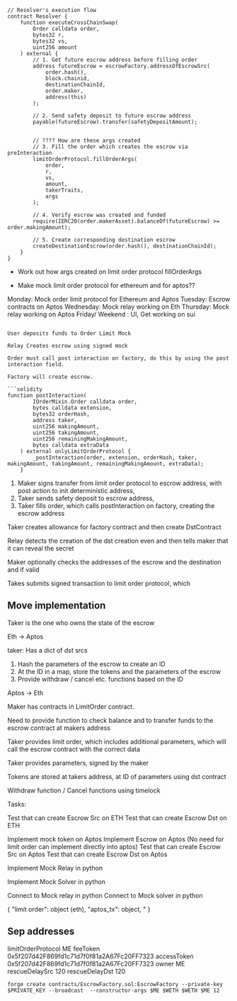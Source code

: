 ```solidity
// Resolver's execution flow
contract Resolver {
    function executeCrossChainSwap(
        Order calldata order,
        bytes32 r,
        bytes32 vs,
        uint256 amount
    ) external {
        // 1. Get future escrow address before filling order
        address futureEscrow = escrowFactory.addressOfEscrowSrc(
            order.hash(),
            block.chainid,
            destinationChainId,
            order.maker,
            address(this)
        );

        // 2. Send safety deposit to future escrow address
        payable(futureEscrow).transfer(safetyDepositAmount);


        // ???? How are these args created 
        // 3. Fill the order which creates the escrow via preInteraction
        limitOrderProtocol.fillOrderArgs(
            order,
            r,
            vs,
            amount,
            takerTraits,
            args
        );

        // 4. Verify escrow was created and funded
        require(IERC20(order.makerAsset).balanceOf(futureEscrow) >= order.makingAmount);

        // 5. Create corresponding destination escrow
        createDestinationEscrow(order.hash(), destinationChainId);
    }
}
```

- Work out how args created on limit order protocol fillOrderArgs

- Make mock limit order protocol for ethereum and for aptos??



Monday: Mock order limit protocol for Ethereum and Aptos
Tuesday: Escrow contracts on Aptos
Wednesday: Mock relay working on Eth
Thursday: Mock relay working on Aptos
Friday/ Weekend : UI, Get working on sui


```

User deposits funds to Order Limit Mock

Relay Creates escrow using signed mock 

Order must call post interaction on factory, do this by using the post interaction field. 

Factory will create escrow. 

```solidity
function postInteraction(
        IOrderMixin.Order calldata order,
        bytes calldata extension,
        bytes32 orderHash,
        address taker,
        uint256 makingAmount,
        uint256 takingAmount,
        uint256 remainingMakingAmount,
        bytes calldata extraData
    ) external onlyLimitOrderProtocol {
        _postInteraction(order, extension, orderHash, taker, makingAmount, takingAmount, remainingMakingAmount, extraData);
    }

```


1. Maker signs transfer from limit order protocol to escrow address, with post action to init deterministic address,
2. Taker sends safety deposit to escrow address,
3. Taker fills order, which calls postInteraction on factory, creating the escrow address 

Taker creates allowance for factory contract and then create DstContract

Relay detects the creation of the dst creation even and then tells maker that it can reveal the secret

Maker optionally checks the addresses of the escrow and the destination and if valid 


Takes submits signed transaction to limit order protocol, which


## Move implementation

Taker is the one who owns the state of the escrow 

Eth -> Aptos

taker: Has a dict of dst srcs

1. Hash the parameters of the escrow to create an ID
2. At the ID in a map, store the tokens and the parameters of the escrow
3. Provide withdraw / cancel etc. functions based on the ID

Aptos -> Eth

Maker has contracts in LimitOrder contract. 

Need to provide function to check balance and to transfer funds to the escrow contract at makers address

Taker provides limit order, which includes additional parameters, which will call the escrow contract with the correct data

Taker provides parameters, signed by the maker 

Tokens are stored at takers address, at ID of parameters using dst contract

Withdraw function / Cancel functions using timelock 


Tasks:

Test that can create Escrow Src on ETH
Test that can create Escrow Dst on ETH

Implement mock token on Aptos
Implement Escrow on Aptos (No need for limit order can implement directly into aptos)
Test that can create Escrow Src on Aptos
Test that can create Escrow Dst on Aptos

Implement Mock Relay in python

Implement Mock Solver in python

Connect to Mock relay in python
Connect to Mock solver in python


{
    "limit order": object (eth),
    "aptos_tx": object,
    "
}


## Sep addresses 

limitOrderProtocol ME
feeToken 0x5f207d42F869fd1c71d7f0f81a2A67Fc20FF7323
accessToken 0x5f207d42F869fd1c71d7f0f81a2A67Fc20FF7323
owner ME
rescueDelaySrc 120
rescueDelayDst 120


`forge create contracts/EscrowFactory.sol:EscrowFactory --private-key $PRIVATE_KEY --broadcast  --constructor-args $ME $WETH $WETH $ME 12`
